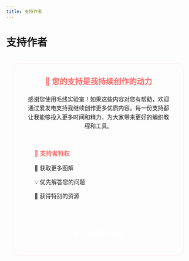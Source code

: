 ```yaml
---
title: 支持作者
---
```


# 支持作者

<div class="support-section">
  <div class="support-card">
    <h2>🌟 您的支持是我持续创作的动力</h2>
    <p class="intro">
      感谢您使用毛线实验室！如果这些内容对您有帮助，欢迎通过爱发电支持我继续创作更多优质内容。每一份支持都让我能够投入更多时间和精力，为大家带来更好的编织教程和工具。
    </p>
    <div class="benefits">
      <h3>🎁 支持者特权</h3>
      <ul>
        <li>🎨 获取更多图解</li>
        <li>💡 优先解答您的问题</li>
        <li>🎁 获得特别的资源</li>
      </ul>
    </div>
    <a href="https://afdian.com/a/oboard" target="_blank" class="support-button">
      ❤️ 去爱发电支持我
    </a>
  </div>
</div>

<style scoped>
.support-section {
  max-width: 800px;
  margin: 0 auto;
  padding: 20px;
}

.support-card {
  border: 1px solid #ffeded;
  border-radius: 16px;
  padding: 32px;
  text-align: center;
}

.support-card h2 {
  color: #ff6b6b;
  margin-top: 0;
}

.intro {
  font-size: 1.1em;
  line-height: 1.6;
  margin: 24px 0;
}

.benefits {
  border-radius: 12px;
  padding: 24px;
  margin: 24px 0;
  text-align: left;
}

.benefits h3 {
  color: #ff6b6b;
  margin-top: 0;
}

.benefits ul {
  list-style: none;
  padding: 0;
}

.benefits li {
  margin: 16px 0;
  font-size: 1.1em;
}

.support-button {
  display: inline-block;
  color: white;
  padding: 16px 32px;
  border-radius: 8px;
  text-decoration: none;
  font-weight: bold;
  font-size: 1.2em;
  transition: all 0.3s ease;
}

.support-button:hover {
  background: #ff5252;
  transform: translateY(-2px);
  box-shadow: 0 4px 12px rgba(255, 107, 107, 0.2);
}
</style> 